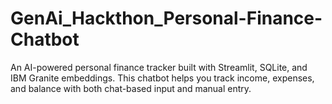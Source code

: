 # GenAi_Hackthon_Personal-Finance-Chatbot
An AI-powered personal finance tracker built with Streamlit, SQLite, and IBM Granite embeddings. This chatbot helps you track income, expenses, and balance with both chat-based input and manual entry.
